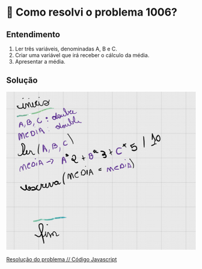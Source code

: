 # 🤔 Como resolvi o problema 1006?

## Entendimento

1. Ler três variáveis, denominadas A, B e C.
2. Criar uma variável que irá receber o cálculo da média.
3. Apresentar a média.

## Solução

![image](../img/1006.png)

[Resolução do problema // Código Javascript](../../1006.js)